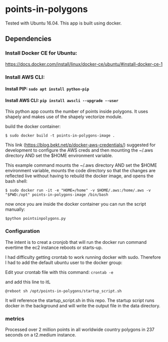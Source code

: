 # points-in-polygons

Tested with Ubuntu 16.04. This app is built using docker.

## Dependencies

### Install Docker CE for Ubuntu:
https://docs.docker.com/install/linux/docker-ce/ubuntu/#install-docker-ce-1

### Install AWS CLI:
#### Install PIP: ```sudo apt install python-pip```
#### Install AWS CLI: ```pip install awscli --upgrade --user```

This python app counts the number of points inside polygons. It uses shapely and makes use of the shapely vectorize module. 

build the docker container:
```
$ sudo docker build -t points-in-polygons-image .
```

This link (https://blog.bekt.net/p/docker-aws-credentials/) suggested for development to configure the AWS creds and then mounting the ~/.aws directory AND set the $HOME environment variable. 

This example command mounts the ~/.aws directory AND set the $HOME environment variable, mounts the code directory so that the changes are reflected live without having to rebuild the docker image, and opens the bash shell:

```
$ sudo docker run -it -e "HOME=/home" -v $HOME/.aws:/home/.aws -v "$PWD:/opt" points-in-polygons-image /bin/bash
```

now once you are inside the docker container you can run the script manually:
```
$python pointsinpolygons.py
```

### Configuration

The intent is to creat a cronjob that will run the docker run command evertime the ec2 instance reboots or starts-up. 

I had difficulty getting crontab to work running docker with sudo. Therefore I had to add the default ubuntu user to the docker group:



Edit your crontab file with this command:   ```crontab -e```

and add this line to itL
```
@reboot sh /opt/points-in-polygons/startup_script.sh
```

It will reference the startup_script.sh in this repo. The startup script runs docker in the background and will write the output file in the data directory.


### metrics
Processed over 2 million points in all worldwide country polygons in 237 seconds on a t2.medium instance.
